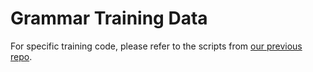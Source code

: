 # Grammar Training Data
For specific training code, please refer to the scripts from [our previous repo](https://github.com/siyan-sylvia-li/adaptive_empathetic_BEA2024/tree/main/grammar_model_training).
